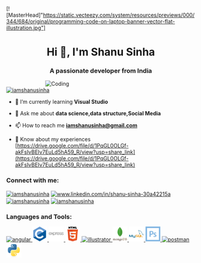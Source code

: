 [![MasterHead]"https://static.vecteezy.com/system/resources/previews/000/344/684/original/programming-code-on-laptop-banner-vector-flat-illustration.jpg"]
<h1 align="center">Hi 👋, I'm Shanu Sinha</h1>
<h3 align="center">A passionate developer from India</h3>
<img align="right" alt="Coding" width="400" src="https://getwallpapers.com/wallpaper/full/e/3/d/15259.jpg">

<p align="left"> <a href="https://twitter.com/iamshanusinha" target="blank"><img src="https://img.shields.io/twitter/follow/iamshanusinha?logo=twitter&style=for-the-badge" alt="iamshanusinha" /></a> </p>

- 🌱 I’m currently learning **Visual Studio**

- 💬 Ask me about **data science,data structure,Social Media**

- 📫 How to reach me **iamshanusinha@gmail.com**

- 📄 Know about my experiences [https://drive.google.com/file/d/1PqGL0OLGf-akFsIvBEIv7EuLd5hA59_R/view?usp=share_link](https://drive.google.com/file/d/1PqGL0OLGf-akFsIvBEIv7EuLd5hA59_R/view?usp=share_link)

<h3 align="left">Connect with me:</h3>
<p align="left">
<a href="https://twitter.com/iamshanusinha" target="blank"><img align="center" src="https://raw.githubusercontent.com/rahuldkjain/github-profile-readme-generator/master/src/images/icons/Social/twitter.svg" alt="iamshanusinha" height="30" width="40" /></a>
<a href="https://linkedin.com/in/www.linkedin.com/in/shanu-sinha-30a42215a" target="blank"><img align="center" src="https://raw.githubusercontent.com/rahuldkjain/github-profile-readme-generator/master/src/images/icons/Social/linked-in-alt.svg" alt="www.linkedin.com/in/shanu-sinha-30a42215a" height="30" width="40" /></a>
<a href="https://fb.com/iamshanusinha" target="blank"><img align="center" src="https://raw.githubusercontent.com/rahuldkjain/github-profile-readme-generator/master/src/images/icons/Social/facebook.svg" alt="iamshanusinha" height="30" width="40" /></a>
<a href="https://instagram.com/iamshanusinha" target="blank"><img align="center" src="https://raw.githubusercontent.com/rahuldkjain/github-profile-readme-generator/master/src/images/icons/Social/instagram.svg" alt="iamshanusinha" height="30" width="40" /></a>
</p>

<h3 align="left">Languages and Tools:</h3>
<p align="left"> <a href="https://angular.io" target="_blank" rel="noreferrer"> <img src="https://angular.io/assets/images/logos/angular/angular.svg" alt="angular" width="40" height="40"/> </a> <a href="https://www.cprogramming.com/" target="_blank" rel="noreferrer"> <img src="https://raw.githubusercontent.com/devicons/devicon/master/icons/c/c-original.svg" alt="c" width="40" height="40"/> </a> <a href="https://expressjs.com" target="_blank" rel="noreferrer"> <img src="https://raw.githubusercontent.com/devicons/devicon/master/icons/express/express-original-wordmark.svg" alt="express" width="40" height="40"/> </a> <a href="https://www.w3.org/html/" target="_blank" rel="noreferrer"> <img src="https://raw.githubusercontent.com/devicons/devicon/master/icons/html5/html5-original-wordmark.svg" alt="html5" width="40" height="40"/> </a> <a href="https://www.adobe.com/in/products/illustrator.html" target="_blank" rel="noreferrer"> <img src="https://www.vectorlogo.zone/logos/adobe_illustrator/adobe_illustrator-icon.svg" alt="illustrator" width="40" height="40"/> </a> <a href="https://www.mongodb.com/" target="_blank" rel="noreferrer"> <img src="https://raw.githubusercontent.com/devicons/devicon/master/icons/mongodb/mongodb-original-wordmark.svg" alt="mongodb" width="40" height="40"/> </a> <a href="https://www.mysql.com/" target="_blank" rel="noreferrer"> <img src="https://raw.githubusercontent.com/devicons/devicon/master/icons/mysql/mysql-original-wordmark.svg" alt="mysql" width="40" height="40"/> </a> <a href="https://www.photoshop.com/en" target="_blank" rel="noreferrer"> <img src="https://raw.githubusercontent.com/devicons/devicon/master/icons/photoshop/photoshop-line.svg" alt="photoshop" width="40" height="40"/> </a> <a href="https://postman.com" target="_blank" rel="noreferrer"> <img src="https://www.vectorlogo.zone/logos/getpostman/getpostman-icon.svg" alt="postman" width="40" height="40"/> </a> <a href="https://www.python.org" target="_blank" rel="noreferrer"> <img src="https://raw.githubusercontent.com/devicons/devicon/master/icons/python/python-original.svg" alt="python" width="40" height="40"/> </a> </p>
